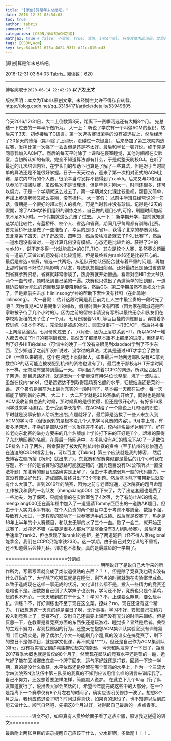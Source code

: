 ```yaml
---
title: "[原创]算是年末总结吧。"
date: 2016-12-31 03:54:03
toc: true
author: tabris
summary: ""
categories: [CSDN,操蛋的ACM之路]
mathjax: true # false: 不渲染, true: 渲染, internal: 只在文章内部渲染，文章列表中不渲染
tags: [CSDN,acm]
key: keyc84bcb51-676a-4d24-931f-d21cc810ac43
---
```


[原创]算是年末总结吧。

2016-12-31 03:54:03  [Tabris_](https://me.csdn.net/qq_33184171) 阅读数：620

---

博客爬取于`2020-06-14 22:42:28`
***以下为正文***

版权声明：本文为Tabris原创文章，未经博主允许不得私自转载。
https://blog.csdn.net/qq_33184171/article/details/53949605

<!-- more -->

---

今天2016/12/31日，大二上倒数第3天，距离下一赛季网选还有大概8个月。
先总结一下过去的一年半所做所为。
大一上：
听说了学院有一个叫做ACM的组织，然后来了3天，初步接触了C语言。第一次选拔赛很荣幸的没有被选拔上，然后经历了20多天的堕落（期间除了上网玩，没碰过一次键盘），后来参加了第三次院内选拔赛，发挥比第一次强了一丢丢但是还是不太好。最后和学长一顿好说，终于算是同意我加入ACM了。然后的每天平时除了上课和在寝室睡觉，其他时间都在实验室，当初所认知的有限，完全不知道算法都有什么，于是就整天刷校OJ。在听了最近的几次培训内容，在学长们的帮助下也算是了解了一些算法，但是对于当时简单的算法还是不能很好掌握。日子一天天过去，迎来了第一次相对正式的ACM比赛，是院内举行的个人赛，很荣幸当时发挥不错得到了rank5。后来又与C和Z组队参加了校团队赛，虽然名次不是很理想，但是毕竟才刚大一，时间还很多，还可以努力。于是一个学期就这么过去了。第一学期对文化课比较重视，题目又简单，再加上英语老师又那么美丽，没有挂科。
大一寒假：
以前中学班任经常说的一句话，假期是一个很好的超过别人的机会，可是当时我并没有珍惜。记得是42天的假期，除了ACM学长们组织的训练之外，自己做的题目少的可怜，刷题时间加起来不足20小时。一个假期就这么荒废了过去。
大一下：
新学期开学，提前就知道这学期比较忙，有蓝桥杯、校个人、省选和省赛，期间几乎每周都有训练/比赛。首先蓝桥杯还是做了一些准备了，幸运的是取了省1=，获得了北京的参赛资格。去北京呆了四天，逛了逛故宫、圆明园，然后没啥准备就去了PKU比赛了，然后一道水题没有做对，一道计算几何没有模板。心态还是比较炸的。获得了3=的rank10+，说不定多得一分就能拿2=的O(T_T)O。其次是校个人赛，虽然英文题面有一道前几天做过的题没有出比较遗憾，但是最终校内rank16还是比较开心的。最后是省选+省赛，省选一共两场，从组队开始队伍配合就有着严重的问题，再加上那时候胃不好总打嗝影响了队友，导致队友输出削弱。还好最终还是通过省选拿到省赛参赛资格。省赛就非常惨淡了，热身赛就开始懵逼，看着对面HIT金大爷队两个一血气球，顿时感到自己菜的一逼。决赛也只做出了两道简单的签到题，一道建边四层for能过的题目我硬是要降到线性，然后GG。第二学期虽然不重视文化课了，但是靠前突击加上linlinsong学神的帮助下索性没有挂科（在此鸣谢linlinsong）。
大一暑假：
估计这段时间是我目前为止人生中最宝贵的一段时光了吧？
因为假期ACM暑期集训的缘故，假期时间并没有回家（因为家在同城还是回家取被子待了几个小时的）。因为之前的留校申请没有写所以最终无奈和队友们在学校附近租的房子住了一个月。
七月份跟着NULL等巨巨挂的训练题目。穿插着多校训练（根本作不动，完全就是被虐的说）。回去没事打一打BC/CF，然后补补番+上网溜达溜达。七月份就过去了。
八月份，因为上层联系到HIT，所以ACM一堆人都去参加了HIT的暑期训练营，虽然去了那里基本跟不上那里的进度，但还是见到了好多HIT的dalao（可惜生的晚了一年没有亲眼见到xiaodao)学到了不少东西，至少知道了之前所没听说过、没学过的算法，尤其是通过HIT才学会了数位DP（一直以来的痛，这个在网选上贡献很大，如果最后一场网选鄙队没有AC拿到数位DP的话可能连被发配到杭州的资格也没有了）。最后由于鄙校与HIT开学时间不一样，无奈没有坚持到最后一天。
中间因为有着CCPC的网选，所以回西区打了网选，题目思路还好，就是因为一个变量没有用64位长整型，坑了一波队友。虽然在校内rank4，但是远远达不到取得现场赛名额的水平，归根结底还是菜的一逼。
这个暑假是目前为止最为充实的一段时间了，基本每一天都在进步，每一天都能了解到新的东西。
大二上：
大二开学就是2016赛季的开始了，同时也是鄙院ACM吸收新鲜血液的时候，那时候真的是很忙得，但还是很开心的，有好多16级同学过来学习编程。由于受到学长抬举，在ACM给了一个能说上几句话的职位，平时就是没事安排人给新生出/挂点题就好了，最后算是选拔了一些人来加入到ACM的学习中（但很讽刺的是根本没几个人来学习竞赛的内容）。9月中上旬，有着多场网选，不幸的是鄙队没有一次发挥差不多的，校内排名最坏达到了11，好在长老向东北赛的举办方要来的几个名额加上学长打下来的正好是11个，艰难的获得了东北地区赛的名额。在最后一场网选中，在多队没有AC的情况下AC了一道数位DP排名上升了两名，所幸获得了被发配到杭州参赛的资格（至于杭州的悲惨遭遇在渣渣的CSDN博客上有，可以百度【Tabris】第三个应该就是我的博客， 然后去博客左侧所搜【杭州】就出来了）。东北赛和省赛类似都是最后的几个小时我在写题，不一样的是省赛时的思路可能就是错的（因为题目没有OJ公布所以一直没法补题）东北赛的题目思路确实是正解了，但由于本渣渣弱鸡一般的代码能力，一直没有调试好代码，造成鄙队最终只出了3个签到题。然后基本除了带带新生就没有什么大事了。直到2016年的院赛，因为之前与老师沟通，这次院赛的题目命题工作被我和我的一名队友（mengxiang000）接下来了，为了出这套题也是费了一些功夫，为了保密，只能偷偷的在实验室包了4次宿，为了有防止AK的情况，mengxiang000还在高年租中加入了一道邀请Tommy巨巨出的一道防AK题目。但由于个人实力水平有限，在个人负责的两个题目中由于考虑不够周全，数据不强，导致有人水过，一定程度的影响了一些参赛选手的成绩。然后就是校赛了，热身是16年上半年的个人赛题目，和队友无聊的水了三个一血。歇了一会二，就开始正式赛了，发挥还不错（主要是很多人都为了拿奖金没有3人组队参赛），最后凭着手速拿了rank2，但也发现了和rank1的差距，差了两道题目（怪不得人家regional能拿金，我们在CCPC只能拿铁233）。这一学期，由于自己对文化课的不重视，还不知道最后会挂几科。训练也不积极，真的是最咸鱼的一学期了。

=====================分割线================================
明明说好了是说自己大学来的所作所为，写着写着就变成了类似退役贴的东西？？！。但是除了竞赛我也确实没有什么好说的了，大学除了吃喝玩就是在睡觉，剩下点的时间就泡在实验室里咸鱼。以致于造成现在这样一事无成的状况，文化课什么都不是，投入一些精力的竞赛还是啥也不是。细数数自己倒了大学妹子也没有，学习还不好，竞赛也只是个菜鸡，玩的也不开心。一天天我到底在干什么？！学习？不，上课要么睡觉、要么玩手机。训练？不，好好训练也不至于现在这么菜。撩妹？no，现在还没有这个精力。
仔细想想这一天真的纯是混日子啊，无所事事。学习不好，安慰自己把精力投入到竞赛上了；竞赛不好，安慰自己还需要上课而没有充分的时间来训练。但是反思一下，在教室是看竞赛方面的东西多还是玩游戏、睡觉多？显然是后者。典型的主观不努力，客观找原因的行为。还整天在抱怨ACM集训队实验室没有训练氛围（但也确实是，除了偶尔几个大一的能刷几个题,真的没谁实在搞竞赛了，剩下的整日不是做项目，就是学文化课，再不就是****）。但还是自己作为ACM集训队的fhz，没有将实验室训练氛围带动起来的原因。
今天和队友算了一下日子，距离2017赛季大概也就是仅仅的8个月了，然而现在鄙队的竞赛水平还是菜的一逼，运气好了能在区域赛垫底拿一个牌子回来，运气不好就还是打铁，回顾一下这一学期，真的是没什么收获，水平依然还是停留在哪个菜鸡的水平上，作为一个三流大学四流院系N流队伍中第三队员的我真的不知到应该用什么样的语言来训斥我了。自己不努力，还妄想着要怎样怎样，简直痴人说梦。
在此立下几个flag（行了队友知道就行了，说出去大家会笑话的）。希望今年能完成这些中的大部分。在一个是距离下一个赛季仅有8个月左右的时间了，确实应该闭关修炼一波了。想想8个月之后，我也应该退役了吧？时间过得真快，如果真的退役了，也不知道以后到底能去做什么。顺气自然吧，先把这8个月过好，对得起自己最后的一点点青春。





=========语文不好，如果真有人赏脸给面子看了这点牢骚，原谅我这搓逼的语文==========

最后附上两张巨巨的语录提醒自己应该干什么，少水群啊，多做题！！！。

